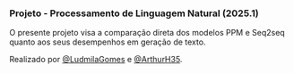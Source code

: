 ### Projeto - Processamento de Linguagem Natural (2025.1)

O presente projeto visa a comparação direta dos modelos PPM e Seq2seq quanto aos seus desempenhos em geração de texto.

Realizado por [@LudmilaGomes](https://github.com/LudmilaGomes) e [@ArthurH35](https://github.com/ArthurH35).
